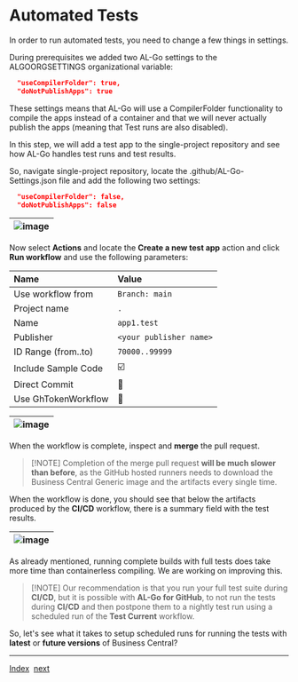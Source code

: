# Automated Tests

In order to run automated tests, you need to change a few things in settings.

During prerequisites we added two AL-Go settings to the ALGOORGSETTINGS organizational variable:

```json
  "useCompilerFolder": true,
  "doNotPublishApps": true
```

These settings means that AL-Go will use a CompilerFolder functionality to compile the apps instead of a container and that we will never actually publish the apps (meaning that Test runs are also disabled).

In this step, we will add a test app to the single-project repository and see how AL-Go handles test runs and test results.

So, navigate single-project repository, locate the .github/AL-Go-Settings.json file and add the following two settings:

```json
  "useCompilerFolder": false,
  "doNotPublishApps": false
```

| ![image](https://github.com/microsoft/AL-Go/assets/10775043/3860cb67-67d6-4954-966d-df6923dbfe56) |
|-|

Now select **Actions** and locate the **Create a new test app** action and click **Run workflow** and use the following parameters:

| Name | Value |
| :-- | :-- |
| Use workflow from | `Branch: main` |
| Project name | `.` |
| Name | `app1.test` |
| Publisher | `<your publisher name>` |
| ID Range (from..to) | `70000..99999` |
| Include Sample Code | :ballot_box_with_check: |
| Direct Commit | :black_square_button: |
| Use GhTokenWorkflow | :black_square_button: |

| ![image](https://github.com/microsoft/AL-Go/assets/10775043/4e4d69e2-2b65-4ed0-b56b-91270d5a7410) |
|-|

When the workflow is complete, inspect and **merge** the pull request.

> \[!NOTE\]
> Completion of the merge pull request **will be much slower than before**, as the GitHub hosted runners needs to download the Business Central Generic image and the artifacts every single time.

When the workflow is done, you should see that below the artifacts produced by the **CI/CD** workflow, there is a summary field with the test results.

| ![image](https://github.com/microsoft/AL-Go/assets/10775043/fb2aa04d-d75b-4651-8e4d-a7d76451a536) |
|-|

As already mentioned, running complete builds with full tests does take more time than containerless compiling. We are working on improving this.

> \[!NOTE\]
> Our recommendation is that you run your full test suite during **CI/CD**, but it is possible with **AL-Go for GitHub**, to not run the tests during **CI/CD** and then postpone them to a nightly test run using a scheduled run of the **Test Current** workflow.

So, let's see what it takes to setup scheduled runs for running the tests with **latest** or **future versions** of Business Central?

______________________________________________________________________

[Index](Index.md)  [next](ScheduledTestRuns.md)
